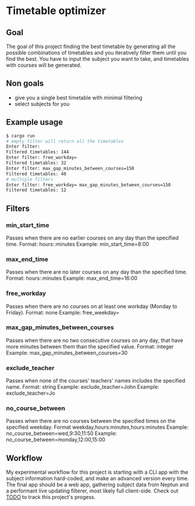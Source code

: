 # Timetable optimizer

## Goal

The goal of this project finding the best timetable by generating all the possible combinations of timetables and you iteratively filter them until you find the best.
You have to input the subject you want to take, and timetables with courses will be generated.

## Non goals

- give you a single best timetable with minimal filtering
- select subjects for you

## Example usage

```sh
$ cargo run
# empty filter will return all the timetables
Enter filter:
Filtered timetables: 144
Enter filter: free_workday=
Filtered timetables: 32
Enter filter: max_gap_minutes_between_courses=150
Filtered timetables: 40
# multiple filters
Enter filter: free_workday= max_gap_minutes_between_courses=150
Filtered timetables: 12
```

## Filters

### min_start_time

Passes when there are no earlier courses on any day than the specified time.
Format: hours::minutes
Example: min_start_time=8:00

### max_end_time

Passes when there are no later courses on any day than the specified time.
Format: hours::minutes
Example: max_end_time=16:00

### free_workday

Passes when there are no courses on at least one workday (Monday to Friday).
Format: none
Example: free_weekday=

### max_gap_minutes_between_courses

Passes when there are no two consecutive courses on any day, that have more minutes between them than the specified value.
Format: integer
Example: max_gap_minutes_between_courses=30

### exclude_teacher

Passes when none of the courses' teachers' names includes the specified name.
Format: string
Example: exclude_teacher=John
Example: exclude_teacher=Jo

### no_course_between

Passes when there are no courses between the specified times on the specified weekday.
Format weekday,hours:minutes,hours:minutes
Example: no_course_between=wed,9:30,11:50
Example: no_course_between=monday,12:00,15:00

## Workflow

My experimental workflow for this project is starting with a CLI app with the subject information hard-coded, and make an advanced version every time.
The final app should be a web app, gathering subject data from Neptun and a performant live updating filterer, most likely full client-side.
Check out [TODO](TODO.md) to track this project's progess.
